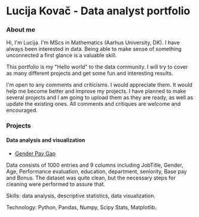 # Lucija Kovač - Data analyst portfolio
### About me
Hi, I'm Lucija. I'm MScs in Mathematics (Aarhus University, DK). I have always been interested in data. Being able to make sense of something unconnected a first glance is a valuable skill.

This portfolio is my "Hello world" to the data community. I will try to cover as many different projects and get some fun and interesting results.

I'm open to any comments and criticisms. I would appreciate them. It would help me become better and improve my projects. I have planned to make several projects and I am going to upload them as they are ready, as well as update the existing ones. All comments and critiques are welcome and encouraged.

### Projects

#### Data analysis and visualization
- [Gender Pay Gap](https://github.com/luctuc8/data-analysis-portfolio/blob/main/Gender%20gap%20pay.ipynb)

Data consists of 1000 entries and 9 columns including JobTitle, Gender, Age, Performance evaluation, education, department, seniority, Base pay and Bonus.
The dataset was quite clean, but the necessary steps for cleaning were performed to assure that.

Skills: data analysis, descriptive statistics, data visualization.

Technology: Python, Pandas, Numpy, Scipy Stats, Matplotlib.

